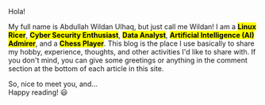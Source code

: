 Hola! 

My full name is Abdullah Wildan Ulhaq, but just call me Wildan! I am a <mark>**Linux Ricer**</mark>, <mark>**Cyber Security Enthusiast**</mark>, <mark>**Data Analyst**</mark>, <mark>**Artificial Intelligence (AI) Admirer**</mark>, and a <mark>**Chess Player**</mark>. This blog is the place I use basically to share my hobby, experience, thoughts, and other activities I'd like to share with. If you don't mind, you can give some greetings or anything in the comment section at the bottom of each article in this site.

So, nice to meet you, and...    
Happy reading! 😃

